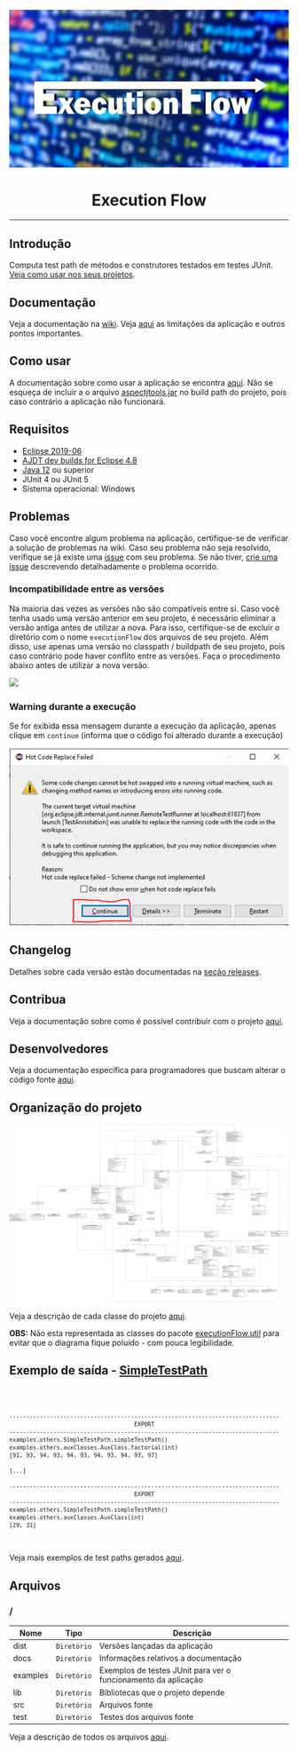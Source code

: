 ![](https://github.com/williamniemiec/ExecutionFlow/blob/master/docs/img/logo/logo.jpg?raw=true)

<h1 align='center'> Execution Flow</h1>

<hr />

## Introdução
Computa test path de métodos e construtores testados em testes JUnit. [Veja como usar nos seus projetos](https://github.com/williamniemiec/ExecutionFlow/wiki/Como-usar).

## Documentação
Veja a documentação na [wiki](https://github.com/williamniemiec/ExecutionFlow/wiki). Veja [aqui](https://github.com/williamniemiec/ExecutionFlow/wiki/Limita%C3%A7%C3%B5es-e-pontos-importantes) as limitações da aplicação e outros pontos importantes.

## Como usar
A documentação sobre como usar a aplicação se encontra [aqui](https://github.com/williamniemiec/ExecutionFlow/wiki/Como-usar). Não se esqueça de incluir a o arquivo [aspectjtools.jar](https://github.com/williamniemiec/ExecutionFlow/blob/master/lib/aspectjtools.jar) no build path do projeto, pois caso contrário a aplicação não funcionará.

## Requisitos
- [Eclipse 2019-06](https://www.eclipse.org/downloads/packages/release/2019-06)
- [AJDT dev builds for Eclipse 4.8](http://download.eclipse.org/tools/ajdt/48/dev/update)
- [Java 12](https://www.oracle.com/java/technologies/javase/jdk12-archive-downloads.html) ou superior
- JUnit 4 ou JUnit 5
- Sistema operacional: Windows

## Problemas
Caso você encontre algum problema na aplicação, certifique-se de verificar a solução de problemas na wiki. Caso seu problema não seja resolvido, verifique se já existe uma [issue](https://github.com/williamniemiec/ExecutionFlow/issues) com seu problema. Se não tiver, [crie uma issue](https://github.com/williamniemiec/ExecutionFlow/issues/new/choose) descrevendo detalhadamente o problema ocorrido.

### Incompatibilidade entre as versões
Na maioria das vezes as versões não são compatíveis entre si.  Caso você tenha usado uma versão anterior em seu projeto, é necessário eliminar a versão antiga antes de utilizar a nova. Para isso, certifique-se de excluir o diretório com o nome `executionFlow` dos arquivos de seu projeto. Além disso, use apenas uma versão no classpath / buildpath de seu projeto, pois caso contrário pode haver conflito entre as versões. Faça o procedimento abaixo antes de utilizar a nova versão.

![](https://github.com/williamniemiec/ExecutionFlow/blob/master/docs/gif/migration.gif)

### Warning durante a execução
Se for exibida essa mensagem durante a execução da aplicação, apenas clique em `continue` (informa que o código foi alterado durante a execução)

![eclipse_msg](https://github.com/williamniemiec/ExecutionFlow/blob/master/docs/img/others/eclipse_msg.PNG?raw=true)

## Changelog
Detalhes sobre cada versão estão documentadas na [seção releases](https://github.com/williamniemiec/ExecutionFlow/releases).

## Contribua
Veja a documentação sobre como é possível contribuir com o projeto [aqui](https://github.com/williamniemiec/ExecutionFlow/blob/master/CONTRIBUTING.md).

## Desenvolvedores
Veja a documentação específica para programadores que buscam alterar o código fonte [aqui](https://github.com/williamniemiec/ExecutionFlow/blob/master/DEVELOPERS.md).

## Organização do projeto
![UML diagram](https://github.com/williamniemiec/ExecutionFlow/blob/master/docs/uml/uml.png?raw=true)

Veja a descrição de cada classe do projeto [aqui](https://github.com/williamniemiec/ExecutionFlow/wiki/Classes,-Interfaces-e-Aspectos).

<b>OBS:</b> Não esta representada as classes do pacote [executionFlow.util](https://github.com/williamniemiec/ExecutionFlow/tree/master/src/executionFlow/util) para evitar que o diagrama fique poluído - com pouca legibilidade.

## Exemplo de saída - [SimpleTestPath](https://github.com/williamniemiec/ExecutionFlow/blob/master/examples/examples/others/SimpleTestPath.java)
<code>
	
	--------------------------------------------------------------------------------
	                                     EXPORT
	--------------------------------------------------------------------------------
	examples.others.SimpleTestPath.simpleTestPath()
	examples.others.auxClasses.AuxClass.factorial(int)
	[91, 93, 94, 93, 94, 93, 94, 93, 94, 93, 97]
	 
	[...]
	 
	--------------------------------------------------------------------------------
	    	                             EXPORT
	--------------------------------------------------------------------------------
	examples.others.SimpleTestPath.simpleTestPath()
	examples.others.auxClasses.AuxClass(int)
	[29, 31]
</code>

Veja mais exemplos de test paths gerados [aqui](https://github.com/williamniemiec/ExecutionFlow/wiki/Exemplos).

##  Arquivos
### /
|        Nome        |Tipo|Descrição|
|----------------|-------------------------------|-----------------------------|
|dist |`Diretório`|Versões lançadas da aplicação|
|docs |`Diretório`|Informações relativos a documentação|
|examples   |`Diretório`|	Exemplos de testes JUnit para ver o funcionamento da aplicação   |
|lib   |`Diretório`|Bibliotecas que o projeto depende   |
|src     |`Diretório`| Arquivos fonte|
|test|`Diretório`|Testes dos arquivos fonte|

Veja a descrição de todos os arquivos [aqui](https://github.com/williamniemiec/ExecutionFlow/wiki/Arquivos).
